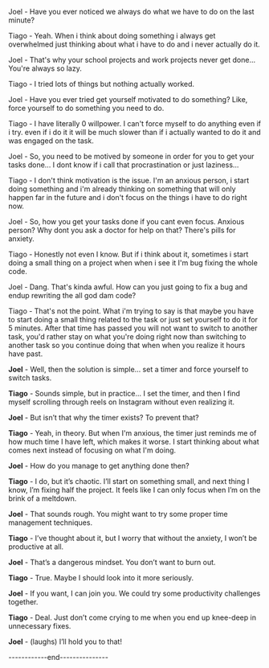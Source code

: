 Joel - Have you ever noticed we always do what we have to do on the last minute?

Tiago - Yeah. When i think about doing something i always get overwhelmed just thinking about what i have to do and i never actually do it.

Joel - That's why your school projects and work projects never get done... You're always so lazy.

Tiago - I tried lots of things but nothing actually worked.

Joel - Have you ever tried get yourself motivated to do something? Like, force yourself to do something you need to do.

Tiago - I have literally 0 willpower. I can't force myself to do anything even if i try. even if i do it it will be much slower than if i actually wanted to do it and was engaged on the task.

Joel - So, you need to be motived by someone in order for you to get your tasks done... I dont know if i call that procrastination or just laziness...

Tiago - I don't think motivation is the issue. I'm an anxious person, i start doing something and i'm already thinking on something that will only happen far in the future and i don't
focus on the things i have to do right now.

Joel - So, how you get your tasks done if you cant even focus. Anxious person? Why dont you ask a doctor for help on that? There's pills for anxiety.

Tiago - Honestly not even I know. But if i think about it, sometimes i start doing a small thing on a project when when i see it I'm bug fixing the whole code.

Joel - Dang. That's kinda awful. How can you just going to fix a bug and endup rewriting the all god dam code?

Tiago - That's not the point. What i'm trying to say is that maybe you have to start doing a small thing related to the task or just set yourself to do it for 5 minutes. After that time has passed you will not want to switch to another task, you'd rather stay on what you're doing right now than switching to another task so you continue doing that when when you realize it hours have past.

**Joel** - Well, then the solution is simple... set a timer and force yourself to switch tasks.

**Tiago** - Sounds simple, but in practice... I set the timer, and then I find myself scrolling through reels on Instagram without even realizing it.

**Joel** - But isn’t that why the timer exists? To prevent that?

**Tiago** - Yeah, in theory. But when I'm anxious, the timer just reminds me of how much time I have left, which makes it worse. I start thinking about what comes next instead of focusing on what I'm doing.

**Joel** - How do you manage to get anything done then?

**Tiago** - I do, but it’s chaotic. I’ll start on something small, and next thing I know, I’m fixing half the project. It feels like I can only focus when I’m on the brink of a meltdown.

**Joel** - That sounds rough. You might want to try some proper time management techniques.

**Tiago** - I’ve thought about it, but I worry that without the anxiety, I won’t be productive at all.

**Joel** - That’s a dangerous mindset. You don’t want to burn out.

**Tiago** - True. Maybe I should look into it more seriously.

**Joel** - If you want, I can join you. We could try some productivity challenges together.

**Tiago** - Deal. Just don’t come crying to me when you end up knee-deep in unnecessary fixes.

**Joel** - (laughs) I’ll hold you to that!

------------end---------------